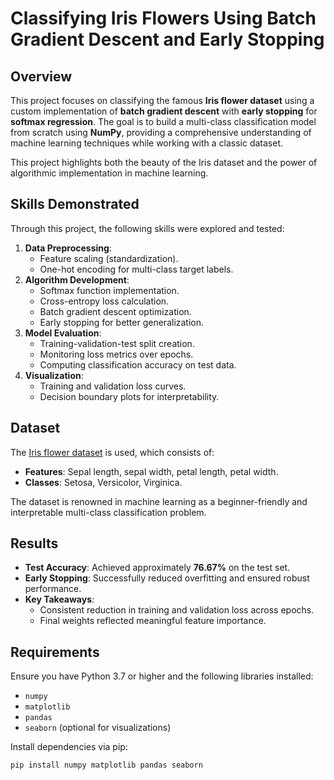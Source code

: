 # Classifying Iris Flowers Using Batch Gradient Descent and Early Stopping

## Overview
This project focuses on classifying the famous **Iris flower dataset** using a custom implementation of **batch gradient descent** with **early stopping** for **softmax regression**. The goal is to build a multi-class classification model from scratch using **NumPy**, providing a comprehensive understanding of machine learning techniques while working with a classic dataset.

This project highlights both the beauty of the Iris dataset and the power of algorithmic implementation in machine learning.

## Skills Demonstrated
Through this project, the following skills were explored and tested:
1. **Data Preprocessing**:
   - Feature scaling (standardization).
   - One-hot encoding for multi-class target labels.
2. **Algorithm Development**:
   - Softmax function implementation.
   - Cross-entropy loss calculation.
   - Batch gradient descent optimization.
   - Early stopping for better generalization.
3. **Model Evaluation**:
   - Training-validation-test split creation.
   - Monitoring loss metrics over epochs.
   - Computing classification accuracy on test data.
4. **Visualization**:
   - Training and validation loss curves.
   - Decision boundary plots for interpretability.

## Dataset
The [Iris flower dataset](https://archive.ics.uci.edu/ml/datasets/iris) is used, which consists of:
- **Features**: Sepal length, sepal width, petal length, petal width.
- **Classes**: Setosa, Versicolor, Virginica.

The dataset is renowned in machine learning as a beginner-friendly and interpretable multi-class classification problem.

## Results
- **Test Accuracy**: Achieved approximately **76.67%** on the test set.
- **Early Stopping**: Successfully reduced overfitting and ensured robust performance.
- **Key Takeaways**:
  - Consistent reduction in training and validation loss across epochs.
  - Final weights reflected meaningful feature importance.

## Requirements
Ensure you have Python 3.7 or higher and the following libraries installed:
- `numpy`
- `matplotlib`
- `pandas`
- `seaborn` (optional for visualizations)

Install dependencies via pip:
```bash
pip install numpy matplotlib pandas seaborn
